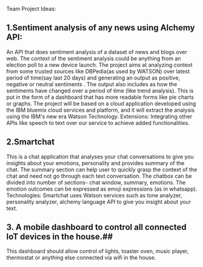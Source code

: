 Team Project Ideas:

## 1.Sentiment analysis of any news using Alchemy API: ##
An API that does sentiment analysis of a dataset of news and blogs over web. The context of the sentiment analysis could be anything from an election poll to a new device launch. The project aims at analyzing context from some trusted sources like DBPedia(as used by WATSON)  over latest period of time(say last 20 days) and generating an output as positive, negative or neutral sentiments . The output also includes as how the sentiments have changed over a period of time (like trend analysis). This is put in the form of a dashboard that has more readable forms like pie charts or graphs. The project will be based on a cloud application developed using the IBM bluemix cloud services and platform, and it will extract the analysis using the IBM's new era Watson Technology. 
Extensions: Integrating other APIs like speech to text over our service to achieve added functionalities.

## 2.Smartchat ##
This is a chat application that analyses your chat conversations to give you insights about your emotions, personality and provides summary of the chat. The summary section can help user to quickly grasp the context of the chat and need not go through each text conversation. The chatbox can be divided into number of sections- chat window, summary, emotions. The emotion outcomes can be expressed as emoji expressions (as in whatsapp).
Technologies: Smartchat uses Watson services such as tone analyzer, personality analyzer, alchemy language API to give you insight about your text.

## 3. A mobile dashboard to control all connected IoT devices in the house.##
This dashboard should allow control of lights, toaster oven, music player, thermostat or anything else connected via wifi in the house.
